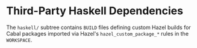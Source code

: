 # Third-Party Haskell Dependencies

The `haskell/` subtree contains `BUILD` files defining custom Hazel builds for
Cabal packages imported via Hazel's `hazel_custom_package_*` rules in the
`WORKSPACE`.
